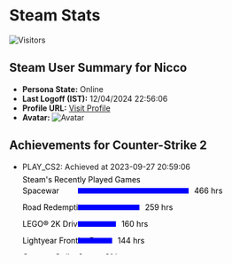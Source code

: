 # Steam Stats

![Visitors](https://visitor-badge.glitch.me/badge?page_id=nicconike.steam-stats&left_color=green&right_color=red)

<!-- Steam-Stats start -->

## Steam User Summary for Nicco

- **Persona State:** Online
- **Last Logoff (IST):** 12/04/2024 22:56:06
- **Profile URL:** [Visit Profile](https://steamcommunity.com/id/nicconike/)
- **Avatar:** ![Avatar](https://avatars.steamstatic.com/d52f6856acfa47d82209d3727dc7ab377d2d639d_medium.jpg)
## Achievements for Counter-Strike 2
- PLAY_CS2: Achieved at 2023-09-27 20:59:06
<svg baseProfile="full" height="100%" version="1.1" width="100%" xmlns="http://www.w3.org/2000/svg" xmlns:ev="http://www.w3.org/2001/xml-events" xmlns:xlink="http://www.w3.org/1999/xlink"><defs /><text fill="black" x="0" y="20">Steam's Recently Played Games</text><text fill="black" x="0" y="40">Spacewar</text><rect fill="blue" height="10" width="200.0" x="100" y="30" /><text fill="black" x="310.0" y="40">466 hrs</text><text fill="black" x="0" y="70">Road Redemption</text><rect fill="blue" height="10" width="111.1587982832618" x="100" y="60" /><text fill="black" x="221.1587982832618" y="70">259 hrs</text><text fill="black" x="0" y="100">LEGO® 2K Drive</text><rect fill="blue" height="10" width="68.6695278969957" x="100" y="90" /><text fill="black" x="178.6695278969957" y="100">160 hrs</text><text fill="black" x="0" y="130">Lightyear Frontier Demo</text><rect fill="blue" height="10" width="61.80257510729614" x="100" y="120" /><text fill="black" x="171.80257510729615" y="130">144 hrs</text><text fill="black" x="0" y="160">Counter-Strike 2</text><rect fill="blue" height="10" width="39.05579399141631" x="100" y="150" /><text fill="black" x="149.0557939914163" y="160">91 hrs</text><text fill="black" x="0" y="190">RIPOUT</text><rect fill="blue" height="10" width="17.59656652360515" x="100" y="180" /><text fill="black" x="127.59656652360515" y="190">41 hrs</text><text fill="black" x="0" y="220">PGA TOUR 2K23</text><rect fill="blue" height="10" width="8.583690987124463" x="100" y="210" /><text fill="black" x="118.58369098712447" y="220">20 hrs</text><text fill="black" x="0" y="250">Fallout 76</text><rect fill="blue" height="10" width="0.8583690987124464" x="100" y="240" /><text fill="black" x="110.85836909871244" y="250">2 hrs</text></svg>
<!-- Steam-Stats end -->
